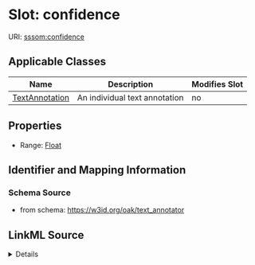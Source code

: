 # Slot: confidence

URI: [sssom:confidence](http://w3id.org/sssom/confidence)



<!-- no inheritance hierarchy -->




## Applicable Classes

| Name | Description | Modifies Slot |
| --- | --- | --- |
[TextAnnotation](TextAnnotation.md) | An individual text annotation |  no  |







## Properties

* Range: [Float](Float.md)





## Identifier and Mapping Information







### Schema Source


* from schema: https://w3id.org/oak/text_annotator




## LinkML Source

<details>
```yaml
name: confidence
from_schema: https://w3id.org/oak/text_annotator
rank: 1000
slot_uri: sssom:confidence
alias: confidence
owner: TextAnnotation
domain_of:
- TextAnnotation
range: float

```
</details>